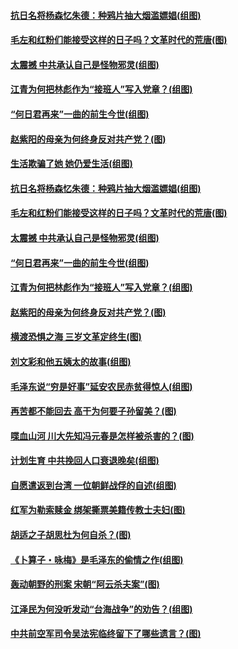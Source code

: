 #### [抗日名将杨森忆朱德：种鸦片抽大烟滥嫖娼(组图)](../pages/p6/1022474.md) 
#### [毛左和红粉们能接受这样的日子吗？文革时代的荒唐(图)](../pages/p6/1022061.md) 
#### [太震撼 中共承认自己是怪物邪灵(组图)](../pages/p6/1022448.md) 
#### [江青为何把林彪作为“接班人”写入党章？(组图)](../pages/p6/1022381.md) 
#### [“何日君再来”一曲的前生今世(组图)](../pages/p6/1019669.md) 
#### [赵紫阳的母亲为何终身反对共产党？(图)](../pages/p6/1021997.md) 
#### [生活欺骗了她 她仍爱生活(组图)](../pages/p6/1021545.md) 
#### [抗日名将杨森忆朱德：种鸦片抽大烟滥嫖娼(组图)](../pages/p6/1022474.md) 
#### [毛左和红粉们能接受这样的日子吗？文革时代的荒唐(图)](../pages/p6/1022061.md) 
#### [太震撼 中共承认自己是怪物邪灵(组图)](../pages/p6/1022448.md) 
#### [“何日君再来”一曲的前生今世(组图)](../pages/p6/1019669.md) 
#### [江青为何把林彪作为“接班人”写入党章？(组图)](../pages/p6/1022381.md) 
#### [赵紫阳的母亲为何终身反对共产党？(图)](../pages/p6/1021997.md) 
#### [横渡恐惧之海 三岁文革定终生(图)](../pages/p6/1022134.md) 
#### [刘文彩和他五姨太的故事(组图)](../pages/p6/1021693.md) 
#### [毛泽东说“穷是好事”延安农民赤贫得惊人(组图)](../pages/p6/1022150.md) 
#### [再苦都不能回去 高干为何要子孙留美？(图)](../pages/p6/1022279.md) 
#### [喋血山河 川大先知冯元春是怎样被杀害的？(图)](../pages/p6/1021856.md) 
#### [计划生育 中共挽回人口衰退晚矣(组图)](../pages/p6/1021549.md) 
#### [自愿遣返到台湾 一位朝鲜战俘的自述(组图)](../pages/p6/1021241.md) 
#### [红军为勒索赎金 绑架撕票美籍传教士夫妇(图)](../pages/p6/1022188.md) 
#### [胡适之子胡思杜为何自杀？(图)](../pages/p6/1021828.md) 
#### [《卜算子・咏梅》是毛泽东的偷情之作(组图)](../pages/p6/1021547.md) 
#### [轰动朝野的刑案 宋朝“阿云杀夫案”(图)](../pages/p6/1022159.md) 
#### [江泽民为何没听发动“台海战争”的劝告？(组图)](../pages/p6/1021868.md) 
#### [中共前空军司令吴法宪临终留下了哪些遗言？(图)](../pages/p6/1021587.md) 
